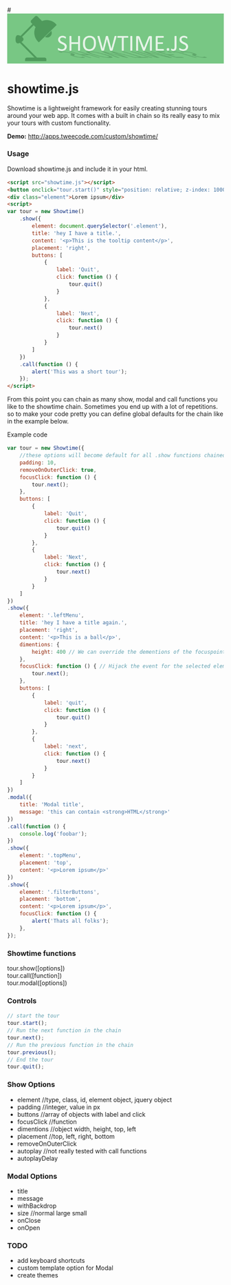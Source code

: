 #![Showtime logo](demo/images/logo.png)

# showtime.js

Showtime is a lightweight framework for easily creating stunning tours around your web app.
It comes with a built in chain so its really easy to mix your tours with custom functionality.

**Demo:** http://apps.tweecode.com/custom/showtime/
### Usage
Download showtime.js and include it in your html.
```html
<script src="showtime.js"></script>
<button onclick="tour.start()" style="position: relative; z-index: 10000;">Take a tour</button>
<div class="element">Lorem ipsum</div>
<script>
var tour = new Showtime()
    .show({
        element: document.querySelector('.element'),
        title: 'hey I have a title.',
        content: '<p>This is the tooltip content</p>',
        placement: 'right',
        buttons: [
            {
                label: 'Quit',
                click: function () {
                    tour.quit()
                }
            },
            {
                label: 'Next',
                click: function () {
                    tour.next()
                }
            }
        ]
    })
    .call(function () {
        alert('This was a short tour');
    });
</script>
```
From this point you can chain as many show, modal and call functions you like to the showtime chain.
Sometimes you end up with a lot of repetitions. so to make your code pretty you can define global defaults for the chain like in the example below.

Example code
```javascript
var tour = new Showtime({ 
    //these options will become default for all .show functions chained on this instance
    padding: 10,
    removeOnOuterClick: true,
    focusClick: function () {
        tour.next();
    },
    buttons: [
        {
            label: 'Quit',
            click: function () {
                tour.quit()
            }
        },
        {
            label: 'Next',
            click: function () {
                tour.next()
            }
        }
    ]
})
.show({
    element: '.leftMenu',
    title: 'hey I have a title again.',
    placement: 'right',
    content: '<p>This is a ball</p>',
    dimentions: {
        height: 400 // We can override the dementions of the focuspoint. top, left, height, width
    },
    focusClick: function () { // Hijack the event for the selected element to do whatever you want
        tour.next();
    },
    buttons: [
        {
            label: 'quit',
            click: function () {
                tour.quit()
            }
        },
        {
            label: 'next',
            click: function () {
                tour.next()
            }
        }
    ]
})
.modal({
    title: 'Modal title',
    message: 'this can contain <strong>HTML</strong>'
})
.call(function () {
    console.log('foobar');
})
.show({
    element: '.topMenu',
    placement: 'top',
    content: '<p>Lorem ipsum</p>'
})
.show({
    element: '.filterButtons',
    placement: 'bottom',
    content: '<p>Lorem ipsum</p>',
    focusClick: function () {
        alert('Thats all folks');
    },
});
```
### Showtime functions
tour.show([options])  
tour.call([function])  
tour.modal([options])  

### Controls
```javascript
// start the tour
tour.start();
// Run the next function in the chain
tour.next();
// Run the previous function in the chain
tour.previous();
// End the tour
tour.quit();
```

### Show Options
- element //type, class, id, element object, jquery object
- padding //integer, value in px
- buttons //array of objects with label and click
- focusClick //function
- dimentions //object width, height, top, left
- placement //top, left, right, bottom
- removeOnOuterClick
- autoplay //not really tested with call functions
- autoplayDelay

### Modal Options
- title
- message
- withBackdrop
- size //normal large small
- onClose
- onOpen

### TODO
- add keyboard shortcuts
- custom template option for Modal
- create themes
